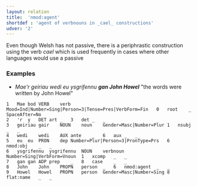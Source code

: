 ```yaml
---
layout: relation
title:  'nmod:agent'
shortdef : 'agent of verbnouns in _cael_ constructions'
udver: '2'
---
```


Even though Welsh has not passive, there is a periphrastic construction using the verb _cael_ which is used frequently in cases where other languages would use a passive

### Examples

* _Mae'r geiriau wedi eu ysgrifennu **gan John Howel**_ "the words were written by John Howel"
~~~ conllu
1	Mae	bod	VERB	verb	Mood=Ind|Number=Sing|Person=3|Tense=Pres|VerbForm=Fin	0	root	_	SpaceAfter=No
2	'r	y	DET	art	_	3	det	_	_
3	geiriau	gair	NOUN	noun	Gender=Masc|Number=Plur	1	nsubj	_	_
4	wedi	wedi	AUX	ante	_	6	aux	_	_
5	eu	eu	PRON	dep	Number=Plur|Person=3|PronType=Prs	6	nmod:obj	_	_
6	ysgrifennu	ysgrifennu	NOUN	verbnoun	Number=Sing|VerbForm=Vnoun	1	xcomp	_	_
7	gan	gan	ADP	prep	_	8	case	_	_
8	John	John	PROPN	person	_	6	nmod:agent	_	_
9	Howel	Howel	PROPN	person	Gender=Masc|Number=Sing	8	flat:name	_	_
~~~


<!-- Interlanguage links updated Po 6. listopadu 2023, 21:43:03 CET -->
